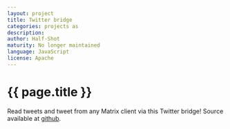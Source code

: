 ```yaml
---
layout: project
title: Twitter bridge
categories: projects as
description: 
author: Half-Shot
maturity: No longer maintained
language: JavaScript
license: Apache
---
```


# {{ page.title }}
Read tweets and tweet from any Matrix client via this Twitter bridge! Source available at [github](https://github.com/Half-Shot/matrix-appservice-twitter).
